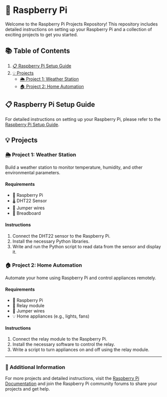 # 🥧 Raspberry Pi

Welcome to the Raspberry Pi Projects Repository! This repository includes detailed instructions on setting up your Raspberry Pi and a collection of exciting projects to get you started.

## 📚 Table of Contents

1. [📋 Raspberry Pi Setup Guide](#raspberry-pi-setup-guide)
2. [💡 Projects](#projects)
   - [🌦️ Project 1: Weather Station](#project-1-weather-station)
   - [🏠 Project 2: Home Automation](#project-2-home-automation)

## 📋 Raspberry Pi Setup Guide

For detailed instructions on setting up your Raspberry Pi, please refer to the [Raspberry Pi Setup Guide](setup-guide.md).

## 💡 Projects

### 🌦️ Project 1: Weather Station

Build a weather station to monitor temperature, humidity, and other environmental parameters.

#### Requirements
- 🥧 Raspberry Pi
- 🌡️ DHT22 Sensor
- 🧵 Jumper wires
- 🔲 Breadboard

#### Instructions
1. Connect the DHT22 sensor to the Raspberry Pi.
2. Install the necessary Python libraries.
3. Write and run the Python script to read data from the sensor and display it.

### 🏠 Project 2: Home Automation

Automate your home using Raspberry Pi and control appliances remotely.

#### Requirements
- 🥧 Raspberry Pi
- 🔌 Relay module
- 🧵 Jumper wires
- 💡 Home appliances (e.g., lights, fans)

#### Instructions
1. Connect the relay module to the Raspberry Pi.
2. Install the necessary software to control the relay.
3. Write a script to turn appliances on and off using the relay module.
---

### 📖 Additional Information

For more projects and detailed instructions, visit the [Raspberry Pi Documentation](https://www.raspberrypi.com/documentation/) and join the Raspberry Pi community forums to share your projects and get help.
